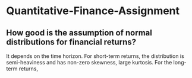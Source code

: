 # Quantitative-Finance-Assignment
## How good is the assumption of normal distributions for financial returns?
It depends on the time horizon. For short-term returns, the distribution is semi-heaviness and has non-zero skewness, large kurtosis. For the long-term returns,

